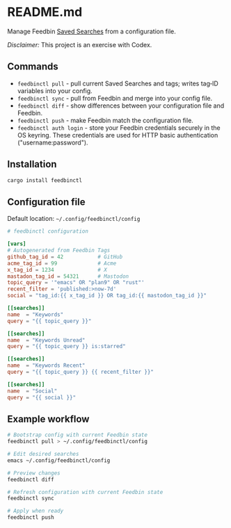 # README.md

Manage Feedbin [Saved Searches](https://github.com/feedbin/feedbin-api/blob/master/content/saved-searches.md) from a configuration file.

*Disclaimer:* This project is an exercise with Codex.

## Commands

* `feedbinctl pull` - pull current Saved Searches and tags; writes tag‑ID variables into your config.
* `feedbinctl sync` - pull from Feedbin and merge into your config file.
* `feedbinctl diff` - show differences between your configuration file and Feedbin.
* `feedbinctl push` - make Feedbin match the configuration file.
* `feedbinctl auth login` - store your Feedbin credentials securely in the OS keyring.
  These credentials are used for HTTP basic authentication ("username:password").

## Installation

```sh
cargo install feedbinctl
```

## Configuration file

Default location: `~/.config/feedbinctl/config`

```toml
# feedbinctl configuration

[vars]
# Autogenerated from Feedbin Tags
github_tag_id = 42           # GitHub
acme_tag_id = 99             # Acme
x_tag_id = 1234              # X
mastadon_tag_id = 54321      # Mastodon
topic_query = '"emacs" OR "plan9" OR "rust"'
recent_filter = 'published:>now-7d'
social = "tag_id:{{ x_tag_id }} OR tag_id:{{ mastodon_tag_id }}"

[[searches]]
name  = "Keywords"
query = "{{ topic_query }}"

[[searches]]
name  = "Keywords Unread"
query = "{{ topic_query }} is:starred"

[[searches]]
name  = "Keywords Recent"
query = "{{ topic_query }} {{ recent_filter }}"

[[searches]]
name  = "Social"
query = "{{ social }}"
```

## Example workflow

```sh
# Bootstrap config with current Feedbin state
feedbinctl pull > ~/.config/feedbinctl/config

# Edit desired searches
emacs ~/.config/feedbinctl/config

# Preview changes
feedbinctl diff

# Refresh configuration with current Feedbin state
feedbinctl sync

# Apply when ready
feedbinctl push
```
